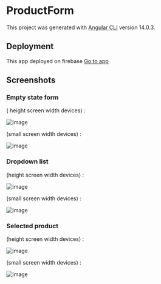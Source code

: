 # ProductForm

This project was generated with [Angular CLI](https://github.com/angular/angular-cli) version 14.0.3.

## Deployment

This app deployed on firebase [Go to app](https://products-form.web.app/products)

## Screenshots
### Empty state form 

( height screen width devices) : 

![image](https://user-images.githubusercontent.com/43760047/177003143-2fc85d29-a39d-4437-a178-e1c2784dde8d.png)

(small screen width devices) : 

![image](https://user-images.githubusercontent.com/43760047/177003855-fcf50e22-dd79-490e-b192-5b3e099b443d.png)


### Dropdown list 

(height screen width devices) : 

![image](https://user-images.githubusercontent.com/43760047/177003159-ec1a2f6b-ff08-4549-a557-303eb7994c9e.png)

(small screen width devices) : 

![image](https://user-images.githubusercontent.com/43760047/177003414-4c148984-dc34-4fc7-94eb-8501c0e1259f.png)


### Selected product 

(height screen width devices) :

![image](https://user-images.githubusercontent.com/43760047/177003204-7fab2f87-b508-4156-8f55-ea7444160e88.png)

(small screen width devices) :

![image](https://user-images.githubusercontent.com/43760047/177003651-d54af4ac-3019-4832-92d9-b70c82298387.png)

